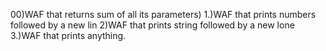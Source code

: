 00)WAF that returns sum of all its parameters)
1.)WAF that prints numbers followed by a new lin 
2)WAF that prints string followed by a new lone
3.)WAF that prints anything.
